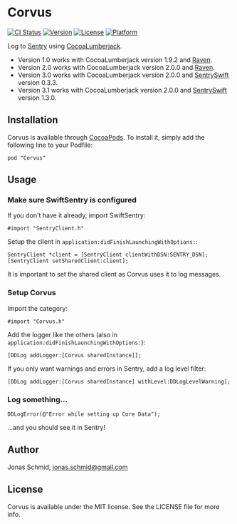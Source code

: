 # Corvus

[![CI Status](http://img.shields.io/travis/jschmid/Corvus.svg?style=flat)](https://travis-ci.org/jschmid/Corvus)
[![Version](https://img.shields.io/cocoapods/v/Corvus.svg?style=flat)](http://cocoadocs.org/docsets/Corvus)
[![License](https://img.shields.io/cocoapods/l/Corvus.svg?style=flat)](http://cocoadocs.org/docsets/Corvus)
[![Platform](https://img.shields.io/cocoapods/p/Corvus.svg?style=flat)](http://cocoadocs.org/docsets/Corvus)

Log to [Sentry](https://getsentry.com/) using [CocoaLumberjack](https://github.com/CocoaLumberjack/CocoaLumberjack).

* Version 1.0 works with CocoaLumberjack version 1.9.2 and [Raven](https://github.com/getsentry/raven-swift).
* Version 2.0 works with CocoaLumberjack version 2.0.0 and [Raven](https://github.com/getsentry/raven-swift).
* Version 3.0 works with CocoaLumberjack version 2.0.0 and [SentrySwift](https://github.com/getsentry/sentry-swift) version 0.3.3.
* Version 3.1 works with CocoaLumberjack version 2.0.0 and [SentrySwift](https://github.com/getsentry/sentry-swift) version 1.3.0.

## Installation

Corvus is available through [CocoaPods](http://cocoapods.org). To install
it, simply add the following line to your Podfile:

    pod "Corvus"

## Usage

### Make sure SwiftSentry is configured

If you don't have it already, import SwiftSentry:

    #import "SentryClient.h"
    
Setup the client in `application:didFinishLaunchingWithOptions:`:

    SentryClient *client = [SentryClient clientWithDSN:SENTRY_DSN];
    [SentryClient setSharedClient:client];
    
It is important to set the shared client as Corvus uses it to log messages.
    
### Setup Corvus

Import the category:

	#import "Corvus.h"

Add the logger like the others (also in `application:didFinishLaunchingWithOptions:`):

    [DDLog addLogger:[Corvus sharedInstance]];

If you only want warnings and errors in Sentry, add a log level filter:

    [DDLog addLogger:[Corvus sharedInstance] withLevel:DDLogLevelWarning];
    
### Log something...

    DDLogError(@"Error while setting up Core Data");

...and you should see it in Sentry!

## Author

Jonas Schmid, jonas.schmid@gmail.com

## License

Corvus is available under the MIT license. See the LICENSE file for more info.
